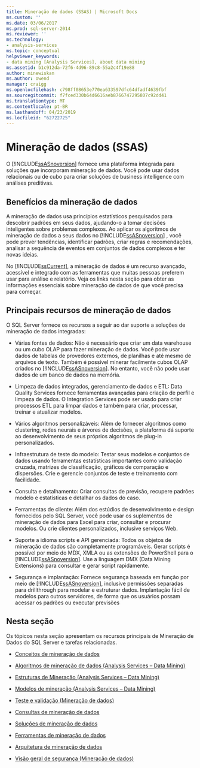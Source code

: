 ```yaml
---
title: Mineração de dados (SSAS) | Microsoft Docs
ms.custom: ''
ms.date: 03/06/2017
ms.prod: sql-server-2014
ms.reviewer: ''
ms.technology:
- analysis-services
ms.topic: conceptual
helpviewer_keywords:
- data mining [Analysis Services], about data mining
ms.assetid: b1c912da-72f6-4d96-89c8-55a2c4f19e88
author: minewiskan
ms.author: owend
manager: craigg
ms.openlocfilehash: c798ff08653e770ea633597dfc64dfadf4639fbf
ms.sourcegitcommit: f7fced330b64d6616aeb8766747295807c92dd41
ms.translationtype: MT
ms.contentlocale: pt-BR
ms.lasthandoff: 04/23/2019
ms.locfileid: "62722725"
---
```

# <a name="data-mining-ssas"></a>Mineração de dados (SSAS)
  O [!INCLUDE[ssASnoversion](../../includes/ssasnoversion-md.md)] fornece uma plataforma integrada para soluções que incorporam mineração de dados. Você pode usar dados relacionais ou de cubo para criar soluções de business intelligence com análises preditivas.  
  
## <a name="benefits-of-data-mining"></a>Benefícios da mineração de dados  
 A mineração de dados usa princípios estatísticos pesquisados para descobrir padrões em seus dados, ajudando-o a tomar decisões inteligentes sobre problemas complexos. Ao aplicar os algoritmos de mineração de dados a seus dados no [!INCLUDE[ssASnoversion](../../includes/ssasnoversion-md.md)] , você pode prever tendências, identificar padrões, criar regras e recomendações, analisar a sequência de eventos em conjuntos de dados complexos e ter novas ideias.  
  
 No [!INCLUDE[ssCurrent](../../includes/sscurrent-md.md)], a mineração de dados é um recurso avançado, acessível e integrado com as ferramentas que muitas pessoas preferem usar para análise e relatório. Veja os links nesta seção para obter as informações essenciais sobre mineração de dados de que você precisa para começar.  
  
## <a name="key-data-mining-features"></a>Principais recursos de mineração de dados  
 O SQL Server fornece os recursos a seguir ao dar suporte a soluções de mineração de dados integradas:  
  
-   Várias fontes de dados: Não é necessário que criar um data warehouse ou um cubo OLAP para fazer mineração de dados. Você pode usar dados de tabelas de provedores externos, de planilhas e até mesmo de arquivos de texto. Também é possível minerar facilmente cubos OLAP criados no [!INCLUDE[ssASnoversion](../../includes/ssasnoversion-md.md)]. No entanto, você não pode usar dados de um banco de dados na memória.  
  
-   Limpeza de dados integrados, gerenciamento de dados e ETL: Data Quality Services fornece ferramentas avançadas para criação de perfil e limpeza de dados. O Integration Services pode ser usado para criar processos ETL para limpar dados e também para criar, processar, treinar e atualizar modelos.  
  
-   Vários algoritmos personalizáveis: Além de fornecer algoritmos como clustering, redes neurais e árvores de decisões, a plataforma dá suporte ao desenvolvimento de seus próprios algoritmos de plug-in personalizados.  
  
-   Infraestrutura de teste do modelo: Testar seus modelos e conjuntos de dados usando ferramentas estatísticas importantes como validação cruzada, matrizes de classificação, gráficos de comparação e dispersões. Crie e gerencie conjuntos de teste e treinamento com facilidade.  
  
-   Consulta e detalhamento: Criar consultas de previsão, recupere padrões modelo e estatísticas e detalhar os dados do caso.  
  
-   Ferramentas de cliente: Além dos estúdios de desenvolvimento e design fornecidos pelo SQL Server, você pode usar os suplementos de mineração de dados para Excel para criar, consultar e procurar modelos. Ou crie clientes personalizados, inclusive serviços Web.  
  
-   Suporte a idioma scripts e API gerenciada: Todos os objetos de mineração de dados são completamente programáveis. Gerar scripts é possível por meio do MDX, XMLA ou as extensões de PowerShell para o [!INCLUDE[ssASnoversion](../../includes/ssasnoversion-md.md)]. Use a linguagem DMX (Data Mining Extensions) para consultar e gerar script rapidamente.  
  
-   Segurança e implantação: Fornece segurança baseada em função por meio de [!INCLUDE[ssASnoversion](../../includes/ssasnoversion-md.md)], inclusive permissões separadas para drillthrough para modelar e estruturar dados. Implantação fácil de modelos para outros servidores, de forma que os usuários possam acessar os padrões ou executar previsões  
  
## <a name="in-this-section"></a>Nesta seção  
 Os tópicos nesta seção apresentam os recursos principais de Mineração de Dados do SQL Server e tarefas relacionadas.  
  
-   [Conceitos de mineração de dados](data-mining-concepts.md)  
  
-   [Algoritmos de mineração de dados &#40;Analysis Services – Data Mining&#41;](data-mining-algorithms-analysis-services-data-mining.md)  
  
-   [Estruturas de Mineração &#40;Analysis Services – Data Mining&#41;](mining-structures-analysis-services-data-mining.md)  
  
-   [Modelos de mineração &#40;Analysis Services – Data Mining&#41;](mining-models-analysis-services-data-mining.md)  
  
-   [Teste e validação &#40;Mineração de dados&#41;](testing-and-validation-data-mining.md)  
  
-   [Consultas de mineração de dados](data-mining-queries.md)  
  
-   [Soluções de mineração de dados](data-mining-solutions.md)  
  
-   [Ferramentas de mineração de dados](data-mining-tools.md)  
  
-   [Arquitetura de mineração de dados](data-mining-architecture.md)  
  
-   [Visão geral de segurança &#40;Mineração de dados&#41;](security-overview-data-mining.md)  
  
  
